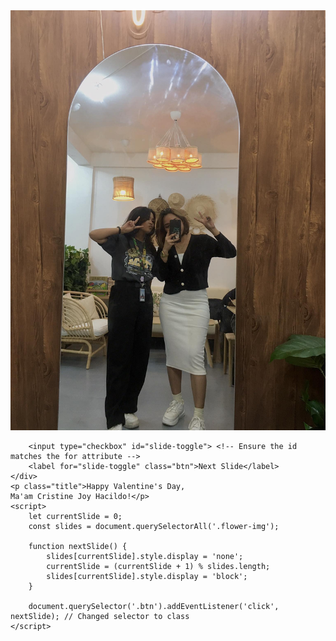 <!DOCTYPE html>
<html lang="en">
<head>
    <meta charset="UTF-8" />
    <meta name="viewport" content="width=device-width, initial-scale=1.0" />
    <link rel="preconnect" href="https://fonts.googleapis.com" />
    <link rel="preconnect" href="https://fonts.gstatic.com" crossorigin />
    <link href="https://fonts.googleapis.com/css2?family=Protest+Riot&display=swap" rel="stylesheet" />
    <link rel="stylesheet" href="style.css" />
    <title>Happy Valentine's Day!</title>
</head>
<body>
    <div class="container slides">
        <img src="flower.jpg" class="flower-img">
        <img src="flower2.jpeg" class="flower-img" style="display:none;">
        <img src="flower3.jpg" class="flower-img" style="display:none;">
        <img src="flower4.jpg" class="flower-img" style="display:none;">
        <img src="flower5.jpg" class="flower-img" style="display:none;">
        <img src="flower6.jpg" class="flower-img" style="display:none;">
        
        <input type="checkbox" id="slide-toggle"> <!-- Ensure the id matches the for attribute -->
        <label for="slide-toggle" class="btn">Next Slide</label>
    </div>    
    <p class="title">Happy Valentine's Day,
    Ma'am Cristine Joy Hacildo!</p>
    <script>
        let currentSlide = 0;
        const slides = document.querySelectorAll('.flower-img');

        function nextSlide() {
            slides[currentSlide].style.display = 'none';
            currentSlide = (currentSlide + 1) % slides.length;
            slides[currentSlide].style.display = 'block';
        }

        document.querySelector('.btn').addEventListener('click', nextSlide); // Changed selector to class
    </script>
</body>
</html>
